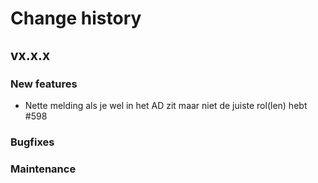 # Change history

## vx.x.x

### New features
- Nette melding als je wel in het AD zit maar niet de juiste rol(len) hebt #598


### Bugfixes

### Maintenance
